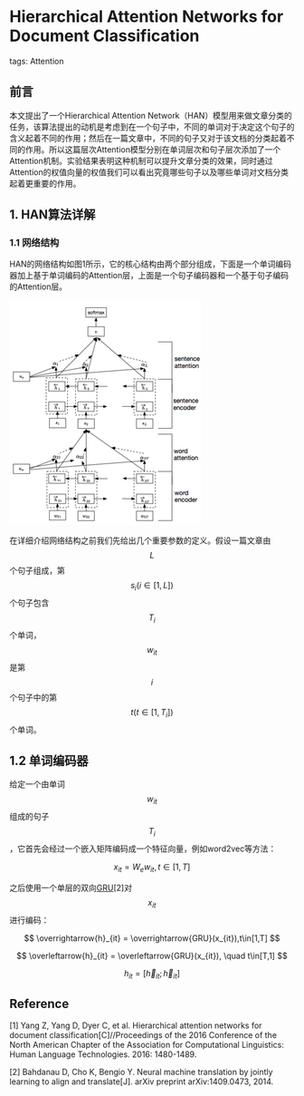 # Hierarchical Attention Networks for Document Classification

tags: Attention

## 前言

本文提出了一个Hierarchical Attention Network（HAN）模型用来做文章分类的任务，该算法提出的动机是考虑到在一个句子中，不同的单词对于决定这个句子的含义起着不同的作用；然后在一篇文章中，不同的句子又对于该文档的分类起着不同的作用。所以这篇层次Attention模型分别在单词层次和句子层次添加了一个Attention机制。实验结果表明这种机制可以提升文章分类的效果，同时通过Attention的权值向量的权值我们可以看出究竟哪些句子以及哪些单词对文档分类起着更重要的作用。

## 1. HAN算法详解

### 1.1 网络结构

HAN的网络结构如图1所示，它的核心结构由两个部分组成，下面是一个单词编码器加上基于单词编码的Attention层，上面是一个句子编码器和一个基于句子编码的Attention层。

![](/assets/HAN_1.png)

在详细介绍网络结构之前我们先给出几个重要参数的定义。假设一篇文章由$$L$$个句子组成，第$$s_i(i\in[1,L])$$个句子包含$$T_i$$个单词，$$w_{it}$$是第$$i$$个句子中的第$$t(t\in[1,T_i])$$个单词。

## 1.2 单词编码器

给定一个由单词$$w_{it}$$组成的句子$$T_i$$，它首先会经过一个嵌入矩阵编码成一个特征向量，例如word2vec等方法：

$$
x_{it} = W_e w_{it}, t\in[1,T]
$$

之后使用一个单层的双向[GRU]()[2]对$$x_{it}$$进行编码：

$$
\overrightarrow{h}_{it} = \overrightarrow{GRU}(x_{it}),t\in[1,T]
$$

$$
\overleftarrow{h}_{it} = \overleftarrow{GRU}(x_{it}), \quad t\in[T,1]
$$

$$
h_{it} = [\overrightarrow{h}_{it}; \overleftarrow{h}_{it}]
$$

## Reference

\[1\] Yang Z, Yang D, Dyer C, et al. Hierarchical attention networks for document classification\[C\]//Proceedings of the 2016 Conference of the North American Chapter of the Association for Computational Linguistics: Human Language Technologies. 2016: 1480-1489.

[2] Bahdanau D, Cho K, Bengio Y. Neural machine translation by jointly learning to align and translate\[J\]. arXiv preprint arXiv:1409.0473, 2014.



